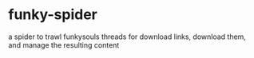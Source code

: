 funky-spider
============

a spider to trawl funkysouls threads for download links, download them, and manage the resulting content
